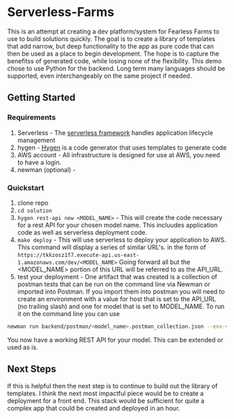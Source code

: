 # Serverless-Farms

This is an attempt at creating a dev platform/system for Fearless Farms to use to build solutions
quickly.  The goal is to create a library of templates that add narrow, but deep functionality to the app
as pure code that can then be used as a place to begin development.  The hope is to capture the benefitss
of generated code, while losing none of the flexibility.  This demo chose to use Python for the backend.
Long term many languages should be supported, even interchangeably on the same project if needed.

## Getting Started
### Requirements
1. Serverless - The [serverless framework](http://serverless.org) handles application lifecycle management
1. hygen - [Hygen](https://www.hygen.io/) is a code generator that uses templates to generate code
1. AWS account - All infrastructure is designed for use at AWS, you need to have a login.
1. newman (optional) - 

### Quickstart
1. clone repo
1. ```cd solution```
1. ```hygen rest-api new <MODEL_NAME>``` - This will create the code necessary for a rest API for your
chosen model name.  This incluudes application code as well as serverless deployment code.
1. ```make deploy``` - This will use serverless to deploy your application to AWS.  This command will
 display a series of similar URL's.  in the form of ```https://tkkzosz1f7.execute-api.us-east-1.amazonaws.com/dev/<MODEL_NAME>```
 Going forward all but the <MODEL_NAME> portion of this URL will be referred to as the API_URL.
1. test your deployment - One artifact that was created is a collection of postman tests that 
can be run on the command line via Newman or imported into Postman.  If you import them into postman
you will need to create an environment with a value for host that is set to the API_URL (no trailing slash)
and one for model that is set to MODEL_NAME.  To run it on the command line you can use 
```bash
newman run backend/postman/<model_name>.postman_collection.json --env-var "host=<API_URL>" --env-var model="<MODEL_NAME>"

``` 


You now have a working REST API for your model.  This can be extended or used as is.


## Next Steps
If this is helpful then the next step is to continue to build out the library of templates.  I think
the next most impactful piece would be to create a deployment for a front end.  This stack
would be sufficient for quite a complex app that could be created and deployed in an hour.